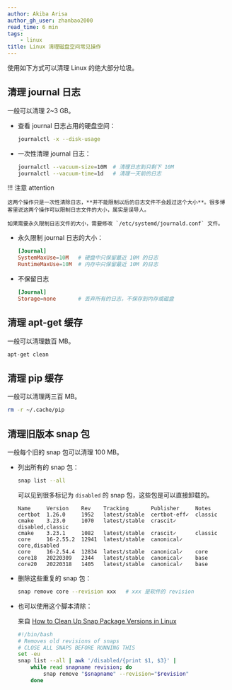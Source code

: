 ```yaml
---
author: Akiba Arisa
author_gh_user: zhanbao2000
read_time: 6 min
tags:
    - linux
title: Linux 清理磁盘空间常见操作
---
```


使用如下方式可以清理 Linux 的绝大部分垃圾。

## 清理 journal 日志

一般可以清理 2~3 GB。

 - 查看 journal 日志占用的硬盘空间：

    ```bash
    journalctl -x --disk-usage
    ```

 - 一次性清理 journal 日志：

    ```bash
    journalctl --vacuum-size=10M  # 清理日志到只剩下 10M
    journalctl --vacuum-time=1d   # 清理一天前的日志
    ```

!!! 注意 attention

    这两个操作只是一次性清除日志，**并不能限制以后的日志文件不会超过这个大小**。很多博客里说这两个操作可以限制日志文件的大小，属实是误导人。

    如果需要永久限制日志文件的大小，需要修改 `/etc/systemd/journald.conf` 文件。

 - 永久限制 journal 日志的大小：

    ```conf title="journald.conf"
    [Journal]
    SystemMaxUse=10M   # 硬盘中只保留最近 10M 的日志
    RuntimeMaxUse=10M  # 内存中只保留最近 10M 的日志
    ```
   
 - 不保留日志

    ```conf title="journald.conf"
    [Journal]
    Storage=none       # 丢弃所有的日志，不保存到内存或磁盘
    ```
   
## 清理 apt-get 缓存

一般可以清理数百 MB。

```bash
apt-get clean
```

## 清理 pip 缓存

一般可以清理两三百 MB。

```bash
rm -r ~/.cache/pip
```

## 清理旧版本 snap 包

一般每个旧的 snap 包可以清理 100 MB。

 - 列出所有的 snap 包：

    ```bash
    snap list --all
    ```

    可以见到很多标记为 `disabled` 的 snap 包，这些包是可以直接卸载的。

    ``` hl_lines="3 5"
    Name     Version    Rev    Tracking       Publisher     Notes
    certbot  1.26.0     1952   latest/stable  certbot-eff✓  classic
    cmake    3.23.0     1070   latest/stable  crascit✓      disabled,classic
    cmake    3.23.1     1082   latest/stable  crascit✓      classic
    core     16-2.55.2  12941  latest/stable  canonical✓    core,disabled
    core     16-2.54.4  12834  latest/stable  canonical✓    core
    core18   20220309   2344   latest/stable  canonical✓    base
    core20   20220318   1405   latest/stable  canonical✓    base
    ```

 - 删除这些重复的 snap 包：

    ```bash
    snap remove core --revision xxx   # xxx 是软件的 revision
    ```
 
 - 也可以使用这个脚本清除：

    来自 [How to Clean Up Snap Package Versions in Linux](https://itsfoss.com/clean-snap-packages/)

    ```bash
    #!/bin/bash
    # Removes old revisions of snaps
    # CLOSE ALL SNAPS BEFORE RUNNING THIS
    set -eu
    snap list --all | awk '/disabled/{print $1, $3}' |
        while read snapname revision; do
            snap remove "$snapname" --revision="$revision"
        done
    ```